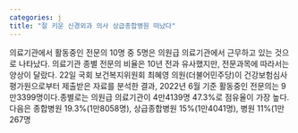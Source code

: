 ```yaml
---
categories: j
title: "잘 키운 신경외과 의사 상급종합병원 떠났다"
---
```

의료기관에서 활동중인 전문의 10명 중 5명은 의원급 의료기관에서 근무하고 있는 것으로 나타났다. 의료기관 종별 전문의 비율은 10년 전과 유사했지만, 전문과목에 따라서는 양상이 달랐다. 22일 국회 보건복지위원회 최혜영 의원(더불어민주당)이 건강보험심사평가원으로부터 제출받은 자료를 분석한 결과, 2022년 6월 기준 활동중인 전문의는 9만3399명이다.종별로는 의원급 의료기관이 4만4139명 47.3%로 점유율이 가장 높다. 다음은 종합병원 19.3%(1만8058명), 상급종합병원 15%(1만4041명), 병원 11%(1만267명